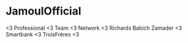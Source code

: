 # JamoulOfficial
&lt;3 Professional &lt;3 Team &lt;3 Network &lt;3 Richards Babich Zamader &lt;3 Smartbank &lt;3 TroisFrères &lt;3
